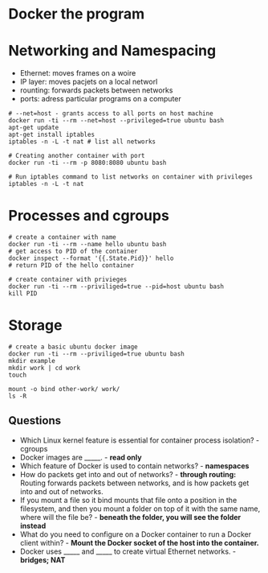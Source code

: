 # Docker the program

# Networking and Namespacing
- Ethernet: moves frames on a woire
- IP layer: moves pacjets on a local networl
- rounting: forwards packets between networks
- ports: adress particular programs on a computer

```
# --net=host - grants access to all ports on host machine
docker run -ti --rm --net=host --privileged=true ubuntu bash
apt-get update
apt-get install iptables
iptables -n -L -t nat # list all networks

# Creating another container with port
docker run -ti --rm -p 8080:8080 ubuntu bash

# Run iptables command to list networks on container with privileges
iptables -n -L -t nat
```
# Processes and cgroups
```
# create a container with name
docker run -ti --rm --name hello ubuntu bash
# get access to PID of the container
docker inspect --format '{{.State.Pid}}' hello
# return PID of the hello container

# create container with privieges
docker run -ti --rm --priviliged=true --pid=host ubuntu bash
kill PID
```
# Storage
```docker
# create a basic ubuntu docker image
docker run -ti --rm --priviliged=true ubuntu bash
mkdir example
mkdir work | cd work
touch

mount -o bind other-work/ work/
ls -R
```
## Questions
- Which Linux kernel feature is essential for container process isolation? - cgroups
- Docker images are _____. - **read only**
- Which feature of Docker is used to contain networks? - **namespaces**
- How do packets get into and out of networks? - **through routing:** Routing forwards packets between networks, and is how packets get into and out of networks.
- If you mount a file so it bind mounts that file onto a position in the filesystem, and then you mount a folder on top of it with the same name, where will the file be? - **beneath the folder, you will see the folder instead**
- What do you need to configure on a Docker container to run a Docker client within? - **Mount the Docker socket of the host into the container.**
- Docker uses _____ and _____ to create virtual Ethernet networks. - **bridges; NAT**





